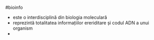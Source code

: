 #bioinfo 
- este o interdisciplină  din biologia moleculară
- reprezintă totalitatea informațiilor ereriditare și codul ADN a unui organism
- 